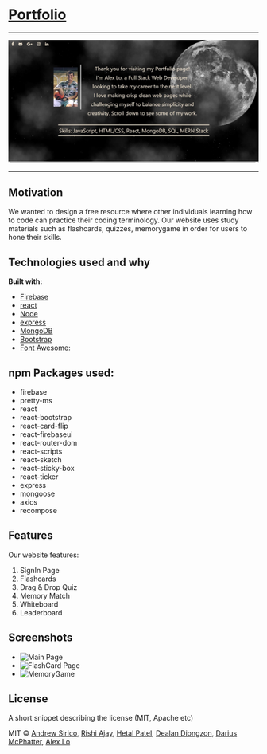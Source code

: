 # [Portfolio](https://alexlo15.github.io/)
___

![Main](Assets/Images/portfolio.JPG)

___

## Motivation
We wanted to design a free resource where other individuals learning how to code can practice their coding terminology. Our website uses study materials such as flashcards, quizzes, memorygame in order for users to hone their skills.

## Technologies used and why

**Built with:**
* [Firebase](https://firebase.google.com/)
* [react](https://reactjs.org/)
* [Node](https://nodejs.org/en/)
* [express](https://expressjs.com/)
* [MongoDB](https://www.mongodb.com/)
* [Bootstrap](https://getbootstrap.com/)
* [Font Awesome](https://fontawesome.com/start):

## npm Packages used:

* firebase
* pretty-ms
* react
* react-bootstrap
* react-card-flip
* react-firebaseui
* react-router-dom
* react-scripts
* react-sketch
* react-sticky-box
* react-ticker
* express
* mongoose
* axios
* recompose

## Features
Our website features: 

1. SignIn Page
2. Flashcards
3. Drag & Drop Quiz
4. Memory Match
5. Whiteboard
6. Leaderboard


## Screenshots

* ![Main Page](https://github.com/alexlo15/knodeyacode/blob/master/client/public/image/mainPage.PNG "MainPage")
* ![FlashCard Page](https://github.com/alexlo15/knodeyacode/blob/master/client/public/image/flashSelectionPage.PNG "FlashCard Page")
* ![MemoryGame](https://github.com/alexlo15/knodeyacode/blob/master/client/public/image/memoryGame.PNG "MemoryGame")





## License
A short snippet describing the license (MIT, Apache etc)

MIT © 
[Andrew Sirico](https://github.com/siricoa94),
[Rishi Ajay](https://github.com/rishiajay),
[Hetal Patel](https://github.com/HET1905),
[Dealan Diongzon](https://github.com/ddiongzon001), 
[Darius McPhatter](https://github.com/kwame16),
[Alex Lo](https://github.com/alexlo15)


